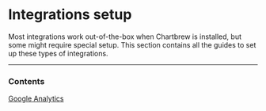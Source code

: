 # Integrations setup

Most integrations work out-of-the-box when Chartbrew is installed, but some might require special setup. This section contains all the guides to set up these types of integrations.

---

### Contents

[Google Analytics](/integrations/google-analytics)
